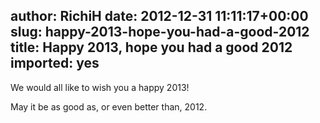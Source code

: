 author: RichiH
date: 2012-12-31 11:11:17+00:00
slug: happy-2013-hope-you-had-a-good-2012
title: Happy 2013, hope you had a good 2012
imported: yes
---
We would all like to wish you a happy 2013!

May it be as good as, or even better than, 2012.
